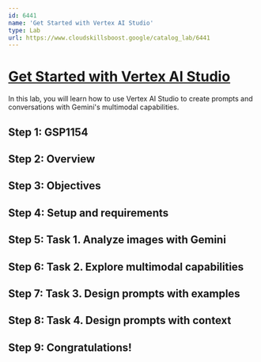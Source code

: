 ```yaml
---
id: 6441
name: 'Get Started with Vertex AI Studio'
type: Lab
url: https://www.cloudskillsboost.google/catalog_lab/6441
---
```


# [Get Started with Vertex AI Studio](https://www.cloudskillsboost.google/catalog_lab/6441)

In this lab, you will learn how to use Vertex AI Studio to create prompts and conversations with Gemini's multimodal capabilities.

## Step 1: GSP1154

## Step 2: Overview

## Step 3: Objectives

## Step 4: Setup and requirements

## Step 5: Task 1. Analyze images with Gemini

## Step 6: Task 2. Explore multimodal capabilities

## Step 7: Task 3. Design prompts with examples

## Step 8: Task 4. Design prompts with context

## Step 9: Congratulations!
